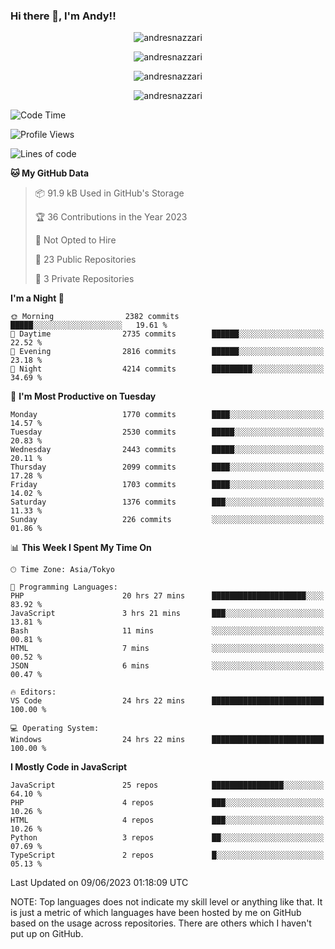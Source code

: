 ### Hi there 👋, I'm Andy!!

<p align="center" >
  <img src="https://github-profile-trophy.vercel.app/?username=AndresNazzari&theme=dracula&column=-1" alt="andresnazzari"/>
</p>

<p align="center">
  <img  src="https://github-readme-stats.vercel.app/api?username=AndresNazzari&count_private=true&show_icons=true&theme=dracula" alt="andresnazzari"/>
</p>
<p align="center">
  <img  src="https://github-readme-stats.vercel.app/api/top-langs/?username=AndresNazzari&layout=compact" alt="andresnazzari"/>
</p>
<p align="center" >
  <img src="https://github-readme-stats.vercel.app/api/wakatime?username=AndresNazzari" alt="andresnazzari"/>
</p>

<!--START_SECTION:waka-->
![Code Time](http://img.shields.io/badge/Code%20Time-572%20hrs%2019%20mins-blue)

![Profile Views](http://img.shields.io/badge/Profile%20Views-0-blue)

![Lines of code](https://img.shields.io/badge/From%20Hello%20World%20I%27ve%20Written-6.2%20million%20lines%20of%20code-blue)

**🐱 My GitHub Data** 

> 📦 91.9 kB Used in GitHub's Storage 
 > 
> 🏆 36 Contributions in the Year 2023
 > 
> 🚫 Not Opted to Hire
 > 
> 📜 23 Public Repositories 
 > 
> 🔑 3 Private Repositories 
 > 
**I'm a Night 🦉** 

```text
🌞 Morning                2382 commits        █████░░░░░░░░░░░░░░░░░░░░   19.61 % 
🌆 Daytime                2735 commits        ██████░░░░░░░░░░░░░░░░░░░   22.52 % 
🌃 Evening                2816 commits        ██████░░░░░░░░░░░░░░░░░░░   23.18 % 
🌙 Night                  4214 commits        █████████░░░░░░░░░░░░░░░░   34.69 % 
```
📅 **I'm Most Productive on Tuesday** 

```text
Monday                   1770 commits        ████░░░░░░░░░░░░░░░░░░░░░   14.57 % 
Tuesday                  2530 commits        █████░░░░░░░░░░░░░░░░░░░░   20.83 % 
Wednesday                2443 commits        █████░░░░░░░░░░░░░░░░░░░░   20.11 % 
Thursday                 2099 commits        ████░░░░░░░░░░░░░░░░░░░░░   17.28 % 
Friday                   1703 commits        ████░░░░░░░░░░░░░░░░░░░░░   14.02 % 
Saturday                 1376 commits        ███░░░░░░░░░░░░░░░░░░░░░░   11.33 % 
Sunday                   226 commits         ░░░░░░░░░░░░░░░░░░░░░░░░░   01.86 % 
```


📊 **This Week I Spent My Time On** 

```text
🕑︎ Time Zone: Asia/Tokyo

💬 Programming Languages: 
PHP                      20 hrs 27 mins      █████████████████████░░░░   83.92 % 
JavaScript               3 hrs 21 mins       ███░░░░░░░░░░░░░░░░░░░░░░   13.81 % 
Bash                     11 mins             ░░░░░░░░░░░░░░░░░░░░░░░░░   00.81 % 
HTML                     7 mins              ░░░░░░░░░░░░░░░░░░░░░░░░░   00.52 % 
JSON                     6 mins              ░░░░░░░░░░░░░░░░░░░░░░░░░   00.47 % 

🔥 Editors: 
VS Code                  24 hrs 22 mins      █████████████████████████   100.00 % 

💻 Operating System: 
Windows                  24 hrs 22 mins      █████████████████████████   100.00 % 
```

**I Mostly Code in JavaScript** 

```text
JavaScript               25 repos            ████████████████░░░░░░░░░   64.10 % 
PHP                      4 repos             ███░░░░░░░░░░░░░░░░░░░░░░   10.26 % 
HTML                     4 repos             ███░░░░░░░░░░░░░░░░░░░░░░   10.26 % 
Python                   3 repos             ██░░░░░░░░░░░░░░░░░░░░░░░   07.69 % 
TypeScript               2 repos             █░░░░░░░░░░░░░░░░░░░░░░░░   05.13 % 
```




 Last Updated on 09/06/2023 01:18:09 UTC
<!--END_SECTION:waka-->

NOTE: Top languages does not indicate my skill level or anything like that. It is just a metric of which languages have been hosted by me on GitHub based on the usage across repositories. There are others which I haven't put up on GitHub.

<!-- Here are some ideas to get you started:

-   🔭 I’m currently working on ...
-   🌱 I’m currently learning ...
-   👯 I’m looking to collaborate on ...
-   🤔 I’m looking for help with ...
-   💬 Ask me about ...
-   📫 How to reach me: ...
-   😄 Pronouns: ...
-   ⚡ Fun fact: ... -->
